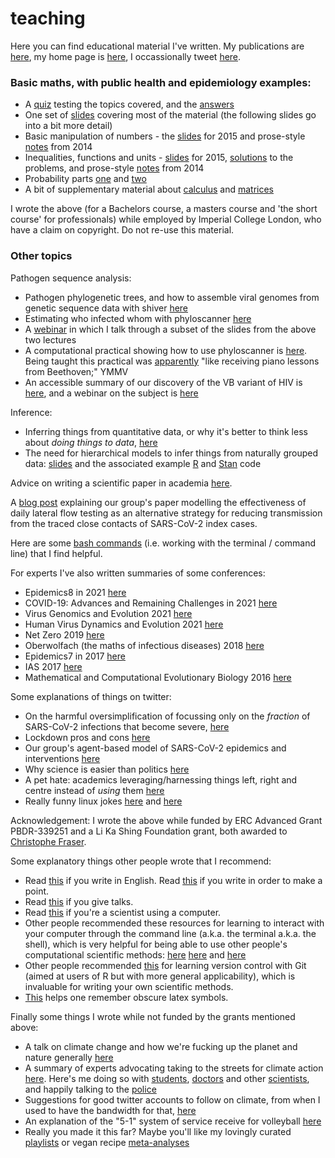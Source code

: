 # teaching

Here you can find educational material I've written. My publications are [here](https://scholar.google.co.uk/citations?user=OJ6t2UwAAAAJ), my home page is [here](https://www.bdi.ox.ac.uk/Team/c-wymant), I occassionally tweet [here](https://twitter.com/ChrisWymant).

### Basic maths, with public health and epidemiology examples:
* A [quiz](basic_maths/InductionQuiz.pdf) testing the topics covered, and the [answers](basic_maths/QuizAnswers.pdf)
* One set of [slides](basic_maths/ShortCourse_MathsRefresher2015_ChrisWymant.pdf) covering most of the material (the following slides go into a bit more detail)
* Basic manipulation of numbers - the [slides](basic_maths/Lecture1.pdf) for 2015 and prose-style [notes](basic_maths/Lecture1_2014.pdf) from 2014
* Inequalities, functions and units - [slides](basic_maths/Lecture2.pdf) for 2015, [solutions](basic_maths/Lecture2_solutions.pdf) to the problems, and prose-style [notes](basic_maths/Lecture2_2014.pdf) from 2014
* Probability parts [one](basic_maths/Lecture7_part1.pdf) and [two](basic_maths/Lecture7_part2.pdf)
* A bit of supplementary material about [calculus](basic_maths/PostXmas_Calculus.pdf) and [matrices](basic_maths/PostXmas_matrices.pdf)  

I wrote the above (for a Bachelors course, a masters course and 'the short course' for professionals) while employed by Imperial College London, who have a claim on copyright. Do not re-use this material.


### Other topics

Pathogen sequence analysis:
* Pathogen phylogenetic trees, and how to assemble viral genomes from genetic sequence data with shiver [here](other_topics/Wymant_Lecture1_shiver.pdf)
* Estimating who infected whom with phyloscanner [here](other_topics/Wymant_Lecture2_phyloscanner.pdf)
* A [webinar](https://www.youtube.com/watch?v=TR2a46vBwGY) in which I talk through a subset of the slides from the above two lectures
* A computational practical showing how to use phyloscanner is [here](https://drive.google.com/drive/folders/0BwygWUC73hnxbGtHSFpWdzYzVkk?resourcekey=0-Zjt4kVHja6Djo7qKsN3r5Q&usp=sharing). Being taught this practical was [apparently](https://www.krisp.org.za/blogs.php?id=48) "like receiving piano lessons from Beethoven;" YMMV
* An accessible summary of our discovery of the VB variant of HIV is [here](https://www.beehive.ox.ac.uk/hiv-lineage), and a webinar on the subject is [here](https://www.youtube.com/watch?v=hQ-M1MyXtHM)

Inference:
* Inferring things from quantitative data, or why it's better to think less about _doing things to data_, [here](other_topics/2021-09-29_Chris_InferenceOnly.pdf)
* The need for hierarchical models to infer things from naturally grouped data: [slides](other_topics/2022-04-06_TrainingSession_Chris_HierarchicalModellingGroupedData.pdf) and the associated example [R](other_topics/HierarchicalSchools.R) and [Stan](other_topics/HierarchicalSchools.stan) code

Advice on writing a scientific paper in academia [here](other_topics/advice_for_writing_a_scientific_paper.MD).

A [blog post](https://www.coronavirus-fraser-group.org/blog#8august2021) explaining our group's paper modelling the effectiveness of daily lateral flow testing as an alternative strategy for reducing transmission from the traced close contacts of SARS-CoV-2 index cases.

Here are some [bash commands](https://www.dropbox.com/s/65eyimir8aukxe6/CommonBashCommands.sh?dl=0)</a> (i.e. working with the terminal / command line) that I find helpful.

For experts I've also written summaries of some conferences:
* Epidemics8 in 2021 [here](https://twitter.com/ChrisWymant/status/1465775301972185088) 
* COVID-19: Advances and Remaining Challenges in 2021 [here](https://twitter.com/ChrisWymant/status/1443248100143927296)
* Virus Genomics and Evolution 2021 [here](https://twitter.com/ChrisWymant/status/1438178907438653441)
* Human Virus Dynamics and Evolution 2021 [here](https://twitter.com/ChrisWymant/status/1390733002754379784)
* Net Zero 2019 [here](https://twitter.com/ChrisWymant/status/1171361818847121408) 
* Oberwolfach (the maths of infectious diseases) 2018 [here](https://twitter.com/ChrisWymant/status/969205940623994881)
* Epidemics7 in 2017 [here](https://www.dropbox.com/s/y4iuz2tdwdrq7io/Epidemics2017.txt?dl=0)
* IAS 2017 [here](https://www.dropbox.com/s/w0uffmzcir8141s/IAS.txt?dl=0)
* Mathematical and Computational Evolutionary Biology 2016 [here](https://twitter.com/ChrisWymant/status/743852693047881728) 

Some explanations of things on twitter:
* On the harmful oversimplification of focussing only on the _fraction_ of SARS-CoV-2 infections that become severe, [here](https://twitter.com/ChrisWymant/status/1412436234845175812)
* Lockdown pros and cons [here](https://twitter.com/ChrisWymant/status/1321543816298614784)
* Our group's agent-based model of SARS-CoV-2 epidemics and interventions [here](https://twitter.com/ChrisWymant/status/1308751845997903881)
* Why science is easier than politics [here](https://twitter.com/ChrisWymant/status/1154710730526117889)
* A pet hate: academics leveraging/harnessing things left, right and centre instead of _using_ them [here](https://twitter.com/ChrisWymant/status/1082201811640086528)
* Really funny linux jokes [here](https://twitter.com/ChrisWymant/status/974329420180803584) and [here](https://twitter.com/ChrisWymant/status/950682089313259521)

Acknowledgement: I wrote the above while funded by ERC Advanced Grant PBDR-339251 and a Li Ka Shing Foundation grant, both awarded to [Christophe Fraser](https://www.bdi.ox.ac.uk/Team/christophe-fraser).

Some explanatory things other people wrote that I recommend:
* Read [this](http://www.amazon.co.uk/The-Elements-Style-William-Strunk/dp/020530902X) if you write in English. Read [this](https://www.amazon.co.uk/Politics-English-Language-Penguin-Classics/dp/0141393068) if you write in order to make a point.
* Read [this](http://www.damtp.cam.ac.uk/user/tong/talks/talk.pdf) if you give talks.
* Read [this](https://doi.org/10.1371/journal.pcbi.1005510) if you're a scientist using a computer.
* Other people recommended these resources for learning to interact with your computer through the command line (a.k.a. the terminal a.k.a. the shell), which is very helpful for being able to use other people's computational scientific methods: [here](http://rik.smith-unna.com/command_line_bootcamp) [here](http://www.ee.surrey.ac.uk/Teaching/Unix) and [here](http://swcarpentry.github.io/shell-novice/)
* Other people recommended [this](http://happygitwithr.com/) for learning version control with Git (aimed at users of R but with more general applicability), which is invaluable for writing your own scientific methods.
* [This](http://detexify.kirelabs.org/classify.html) helps one remember obscure latex symbols.

Finally some things I wrote while not funded by the grants mentioned above:
* A talk on climate change and how we're fucking up the planet and nature generally [here](other_topics/GroupMeeting_ClimateStuff_BoxesWithinBoxes.pdf)
* A summary of experts advocating taking to the streets for climate action [here](https://twitter.com/ChrisWymant/status/1180468223889874945). Here's me doing so with [students](https://twitter.com/ChrisWymant/status/1106564598629613569), [doctors](https://twitter.com/ChrisWymant/status/1175086736130609152) and other [scientists](https://twitter.com/ChrisWymant/status/1183110115207106561), and happily talking to the [police](https://twitter.com/ChrisWymant/status/1118083365134131201)
* Suggestions for good twitter accounts to follow on climate, from when I used to have the bandwidth for that, [here](https://twitter.com/ChrisWymant/status/1225491802574217220)
* An explanation of the "5-1" system of service receive for volleyball [here](other_topics/The_5-1_explained.pdf)
* Really you made it this far? Maybe you'll like my lovingly curated [playlists](https://tinyurl.com/SpotifyChrisW) or vegan recipe [meta-analyses](https://docs.google.com/spreadsheets/d/1f3MYycHjTvrQagO-raRTsJtIC8fnsa1SVfEqTxF1HGk/edit?usp=sharing)
